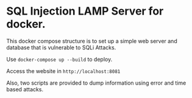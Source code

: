 # SQL Injection LAMP Server for docker.

This docker compose structure is to set up a simple web server and database that is vulnerable to SQLi Attacks.

Use `docker-compose up --build` to deploy.

Access the website in `http://localhost:8081`

Also, two scripts are provided to dump information using error and time based attacks.
